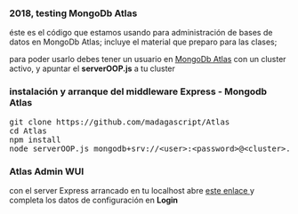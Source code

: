 <h3> 2018, testing MongoDb Atlas</h3>

<p>
  éste es el código que estamos usando para administración de bases de datos en MongoDb Atlas; incluye el material que preparo para las clases;
</p>

<p>
  para poder usarlo debes tener un usuario en <a href="https://www.mongodb.com/" target="_blank">MongoDb Atlas</a> con un cluster activo, y apuntar el <b>serverOOP.js</b> a tu cluster
</p>

<h3> instalación y arranque del middleware Express - Mongodb Atlas</h3>
<pre>
git clone https://github.com/madagascript/Atlas
cd Atlas
npm install 
node serverOOP.js mongodb+srv://&lt;user&gt;:&lt;password&gt;@&lt;cluster&gt;.mongodb.net [&lt;port&gt;]
</pre>

<h3>Atlas Admin WUI</h3>
<p> 
 con el server Express arrancado en tu localhost abre 
 <a href="https://madagascript-soft.firebaseapp.com/" target="_blank"> este enlace </a>
 y completa los datos de configuración en <b>Login</b><br> 
</p>